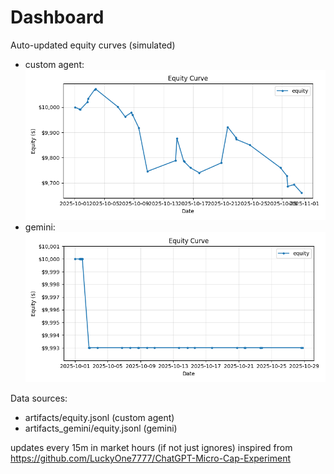 # Dashboard

Auto-updated equity curves (simulated)

- custom agent: ![Equity Curve](artifacts/equity.png?v=c582367)
- gemini: ![Equity Curve (Gemini)](artifacts_gemini/equity.png?v=c582367)

Data sources:
- artifacts/equity.jsonl (custom agent)
- artifacts_gemini/equity.jsonl (gemini)

updates every 15m in market hours (if not just ignores)
inspired from https://github.com/LuckyOne7777/ChatGPT-Micro-Cap-Experiment
